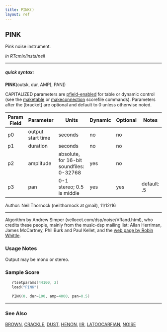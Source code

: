 ```yaml
---
title: PINK()
layout: ref
---
```


## PINK

Pink noise instrument.

*in RTcmix/insts/neil*  
  

-----

##### quick syntax:

**PINK**(outsk, dur, AMP\[, PAN\])

CAPITALIZED parameters are [pfield-enabled](pfield-enabled.html) for
table or dynamic control (see the
[maketable](../scorefile/maketable.html) or
[makeconnection](../scorefile/makeconnection.html) scorefile
commands). Parameters after the \[bracket\] are optional and default to
0 unless otherwise noted.


Param Field	| Parameter | Units | Dynamic | Optional | Notes
----------- | --------- | ----- | -------- | --------- | ---------
p0 | output start time | seconds | no | no | 
p1 | duration | seconds | no | no | 
p2 | amplitude | absolute, for 16-bit soundfiles: 0-32768 | yes | no | 
p3 | pan | 0-1 stereo; 0.5 is middle | yes | yes | default: .5 | 

   Author: Neil Thornock (neilthornock at gmail), 11/12/16

  

-----

  
Algorithm by Andrew Simper (vellocet.com/dsp/noise/VRand.html), who
credits these people, mainly from the music-dsp mailing list: Allan
Herriman, James McCartney, Phil Burk and Paul Kellet, and the [web page
by Robin Whittle](http://www.firstpr.com.au/dsp/pink-noise).

### Usage Notes

Output may be mono or stereo.

### Sample Score

```cpp
   rtsetparams(44100, 2)
   load("PINK")

   PINK(0, dur=100, amp=4000, pan=0.5)
```

  

-----

### See Also

[BROWN](BROWN.html), [CRACKLE](CRACKLE.html), [DUST](DUST.html),
[HENON](HENON.html), [IIR](IIR.html), [LATOOCARFIAN](LATOOCARFIAN.html),
[NOISE](NOISE.html)

